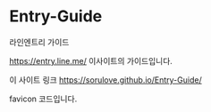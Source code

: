 # Entry-Guide
라인엔트리 가이드

https://entry.line.me/
이사이트의 가이드입니다.


이 사이트 링크
https://sorulove.github.io/Entry-Guide/

favicon 코드입니다.
<link rel="shortcut icon" href="lelogo.png" type="image/x-icon">
